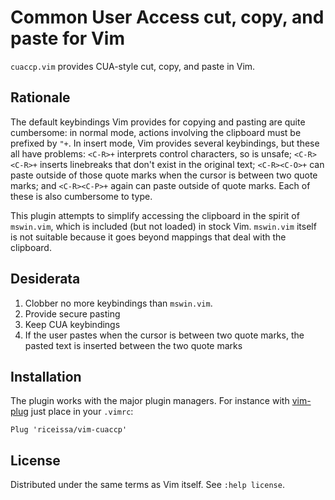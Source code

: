 # Common User Access cut, copy, and paste for Vim

`cuaccp.vim` provides CUA-style cut, copy, and paste in Vim.

## Rationale

The default keybindings Vim provides for copying and pasting are quite
cumbersome: in normal mode, actions involving the clipboard must be prefixed by
`"+`. In insert mode, Vim provides several keybindings, but these all have
problems: `<C-R>+` interprets control characters, so is unsafe; `<C-R><C-R>+`
inserts linebreaks that don't exist in the original text; `<C-R><C-O>+` can
paste outside of those quote marks when the cursor is between two quote marks;
and `<C-R><C-P>+` again can paste outside of quote marks. Each of these is also
cumbersome to type.

This plugin attempts to simplify accessing the clipboard in the spirit of
`mswin.vim`, which is included (but not loaded) in stock Vim. `mswin.vim`
itself is not suitable because it goes beyond mappings that deal with the
clipboard.

## Desiderata

1. Clobber no more keybindings than `mswin.vim`.
2. Provide secure pasting
3. Keep CUA keybindings
4. If the user pastes when the cursor is between two quote marks, the pasted
   text is inserted between the two quote marks

## Installation

The plugin works with the major plugin managers. For instance with
[vim-plug][plug] just place in your `.vimrc`:

    Plug 'riceissa/vim-cuaccp'

## License

Distributed under the same terms as Vim itself. See `:help license`.

[plug]: https://github.com/junegunn/vim-plug
